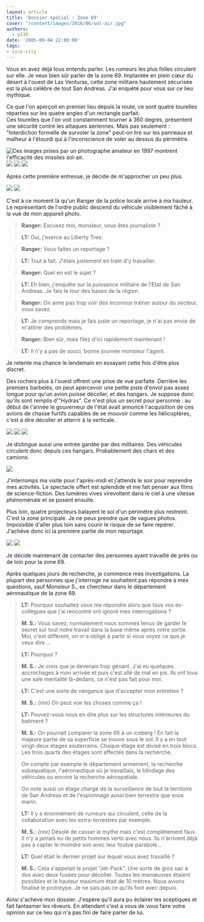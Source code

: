 ```yaml
---
layout: article
title: 'Dossier spécial : Zone 69'
cover: "/content/images/2016/06/sol-air.jpg"
authors:
  - p130
date: '2005-09-04 22:00:00'
tags:
- vice-city
---
```


Vous en avez déjà tous entendu parler. Les rumeurs les plus folles circulent sur elle. Je veux bien sûr parler de la zone 69. Implantée en plein cœur du désert à l'ouest de Las Venturas, cette zone militaire hautement sécurisée est la plus célèbre de tout San Andreas. J'ai enquêté pour vous sur ce lieu mythique.

Ce que l'on aperçoit en premier lieu depuis la route, ce sont quatre tourelles réparties sur les quatre angles d'un rectangle parfait.  
Ces tourelles que l'on voit constamment tourner à 360 degrés, présentent une sécurité contre les attaques aériennes. Mais pas seulement : "Interdiction formelle de survoler la zone" peut-on lire sur les panneaux et malheur à l'étourdi qui à l'inconscience de voler au dessus du périmètre.

![Ces images prises par un photographe amateur en 1997 montrent l'efficacité des missiles sol-air.
](/content/images/2005/01/panneau.jpg)
![](/content/images/2005/01/boom.jpg)
![](/content/images/2005/01/boum%202.jpg)
![](/content/images/2005/01/boum%203.jpg)

Après cette première entrevue, je décide de m'approcher un peu plus.

![](/content/images/2005/01/vuezone69.jpg)
![](/content/images/2005/01/agent.jpg)

C'est à ce moment là qu'un Ranger de la police locale arrive à ma hauteur. Le représentant de l'ordre public descend du véhicule visiblement fâché à la vue de mon appareil photo.

> **Ranger:** Excusez moi, monsieur, vous êtes journaliste ?

> **LT:** Oui, j'exerce au Liberty Tree.

> **Ranger:** Vous faites un reportage ?

> **LT:** Tout à fait. J'étais justement en train d'y travailler.

> **Ranger:** Quel en est le sujet ?

> **LT:** Eh bien, j'enquête sur la puissance militaire de l'Etat de San Andreas. Je fais le tour des bases de la région.

> **Ranger:** On aime pas trop voir des inconnus traîner autour du secteur, vous savez.

> **LT:** Je comprends mais je fais juste un reportage, je n'ai pas envie de m'attirer des problèmes.

> **Ranger:** Bien sûr, mais filez d'ici rapidement maintenant !

> **LT:** Il n'y a pas de souci, bonne journée monsieur l'agent.

Je retente ma chance le lendemain en essayant cette fois d'être plus discret.

Des rochers plus à l'ouest offrent une prise de vue parfaite. Derrière les premiers barbelés, on peut apercevoir une petite piste d'envol pas assez longue pour qu'un avion puisse décoller, et des hangars. Je suppose donc qu'ils sont remplis d'"Hydras". Ce n'est plus un secret pour personne : au début de l'année le gouverneur de l'état avait annoncé l'acquisition de ces avions de chasse furtifs capables de se mouvoir comme les hélicoptères, c'est à dire décoller et atterrir à la verticale.

![](/content/images/2005/01/hangars.jpg)
![](/content/images/2005/01/zoomhangars.jpg)
![](/content/images/2005/01/hangar2.jpg)

Je distingue aussi une entrée gardée par des militaires. Des véhicules circulent donc depuis ces hangars. Probablement des chars et des camions.

![](/content/images/2005/01/entree.jpg)

J'interromps ma visite pour l'après-midi et j'attends le soir pour reprendre mes activités. Le spectacle offert est splendide et me fait penser aux films de science-fiction. Des lumières vives virevoltent dans le ciel à une vitesse phénoménale et se posent ensuite.

Plus loin, quatre projecteurs balayent le sol d'un périmètre plus restreint. C'est la zone principale. Je ne peux prendre que de vagues photos. Impossible d'aller plus loin sans courir le risque de se faire repérer. J'achève donc ici la première partie de mon reportage.

![](/content/images/2005/01/zone%20nuit.jpg)
![](/content/images/2005/01/ovni.jpg)

Je décide maintenant de contacter des personnes ayant travaillé de près ou de loin pour la zone 69.

Après quelques jours de recherche, je commence mes investigations. La plupart des personnes que j'interroge ne souhaitent pas répondre à mes questions, sauf Monsieur S., ex chercheur dans le département aéronautique de la zone 69.

> **LT:** Pourquoi souhaitez vous me répondre alors que tous vos ex-collègues que j'ai rencontré ont ignoré mes interrogations ?
> 
> **M. S.:** Vous savez, normalement nous sommes tenus de garder le secret sur tout notre travail dans la base même après notre sortie. Moi, c'est différent, on m'a obligé à partir si vous voyez ce que je veux dire ...
> 
> **LT:** Pourquoi ?
> 
> **M. S.:** Je crois que je devenais trop génant. J'ai eu quelques accrochages à mon arrivée et puis c'est allé de mal en pis. Ils ont tous une sale mentalité là-dedans, ce n'est pas fait pour moi.
> 
> **LT:** C'est une sorte de vengance que d'accepter mon entretien ?
> 
> **M. S.:** _(rire)_ On peut voir les choses comme ça !
> 
> **LT:** Pouvez-vous nous en dire plus sur les structures intérieures du batiment ?
> 
> **M. S.:** On pourrait comparer la zone 69 à un iceberg ! En fait la majeure partie de sa superficie se trouve sous le sol. Il y a en tout vingt-deux étages souterrains. Chaque étage est divisé en trois blocs. Les trois quarts des étages sont affectés dans la recherche.
> 
> On compte par exemple le département armement, la recherche subaquatique, l'aéronautique où je travaillais, le blindage des véhicules ou encore la recherche aérospatiale.
> 
> On note aussi un étage chargé de la surveillance de tout le territoire de San Andreas et de l'espionnage aussi bien terrestre que sous marin.
> 
> **LT:** Il y a énormément de rumeurs qui circulent, celle de la collaboration avec les extra-terrestres par exemple.
> 
> **M. S.:** _(rire)_ Désolé de casser le mythe mais c'est complètement faux. Il n'y a jamais eu de petits hommes verts avec nous. Ils n'arrivent déjà pas à capter le moindre son avec leur foutue parabole…
> 
> **LT:** Quel était le dernier projet sur lequel vous avez travaillé ?
> 
> **M. S.:** Cela s'appelait le projet "Jet-Pack". Une sorte de gros sac à dos avec deux fusées pour décoller. Toutes les manœuvres étaient possibles et le hauteur maximum était de 10 mètres. Nous avions finalisé le prototype. Je ne sais pas ce qu'ils font avec depuis.

Ainsi s'achève mon dossier. J'espère qu'il aura pu éclairer les sceptiques et fait fantasmer les rêveurs. En attendant c'est a vous de vous faire votre opinion sur ce lieu qui n'a pas fini de faire parler de lui.